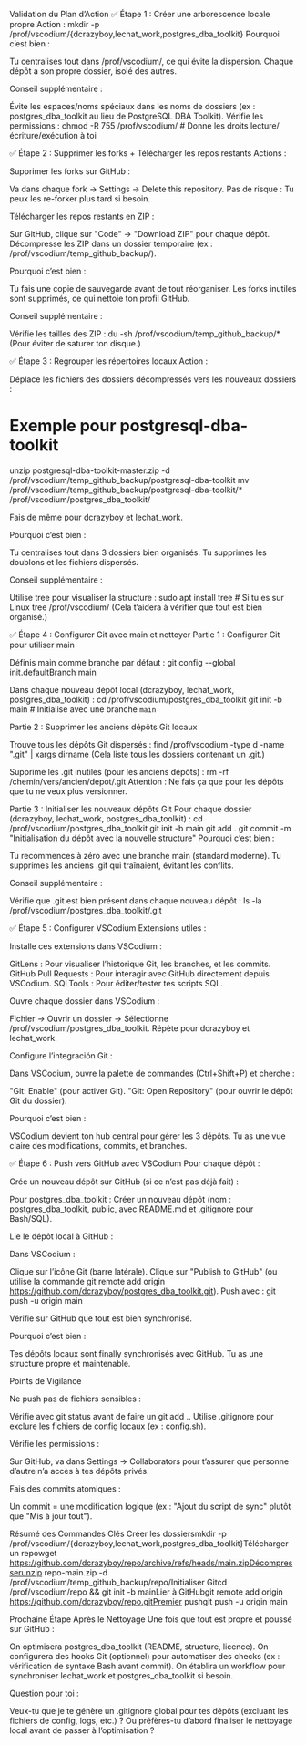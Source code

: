 Validation du Plan d’Action
✅ Étape 1 : Créer une arborescence locale propre
Action :
mkdir -p /prof/vscodium/{dcrazyboy,lechat_work,postgres_dba_toolkit}
Pourquoi c’est bien :

Tu centralises tout dans /prof/vscodium/, ce qui évite la dispersion.
Chaque dépôt a son propre dossier, isolé des autres.

Conseil supplémentaire :

Évite les espaces/noms spéciaux dans les noms de dossiers (ex : postgres_dba_toolkit au lieu de PostgreSQL DBA Toolkit).
Vérifie les permissions :
chmod -R 755 /prof/vscodium/  # Donne les droits lecture/écriture/exécution à toi



✅ Étape 2 : Supprimer les forks + Télécharger les repos restants
Actions :


Supprimer les forks sur GitHub :

Va dans chaque fork → Settings → Delete this repository.
Pas de risque : Tu peux les re-forker plus tard si besoin.



Télécharger les repos restants en ZIP :

Sur GitHub, clique sur "Code" → "Download ZIP" pour chaque dépôt.
Décompresse les ZIP dans un dossier temporaire (ex : /prof/vscodium/temp_github_backup/).



Pourquoi c’est bien :

Tu fais une copie de sauvegarde avant de tout réorganiser.
Les forks inutiles sont supprimés, ce qui nettoie ton profil GitHub.

Conseil supplémentaire :

Vérifie les tailles des ZIP :
du -sh /prof/vscodium/temp_github_backup/*
(Pour éviter de saturer ton disque.)


✅ Étape 3 : Regrouper les répertoires locaux
Action :

Déplace les fichiers des dossiers décompressés vers les nouveaux dossiers :
# Exemple pour postgresql-dba-toolkit
unzip postgresql-dba-toolkit-master.zip -d /prof/vscodium/temp_github_backup/postgresql-dba-toolkit
mv /prof/vscodium/temp_github_backup/postgresql-dba-toolkit/* /prof/vscodium/postgres_dba_toolkit/

Fais de même pour dcrazyboy et lechat_work.

Pourquoi c’est bien :

Tu centralises tout dans 3 dossiers bien organisés.
Tu supprimes les doublons et les fichiers dispersés.

Conseil supplémentaire :

Utilise tree pour visualiser la structure :
sudo apt install tree  # Si tu es sur Linux
tree /prof/vscodium/
(Cela t’aidera à vérifier que tout est bien organisé.)


✅ Étape 4 : Configurer Git avec main et nettoyer
Partie 1 : Configurer Git pour utiliser main

Définis main comme branche par défaut :
git config --global init.defaultBranch main

Dans chaque nouveau dépôt local (dcrazyboy, lechat_work, postgres_dba_toolkit) :
cd /prof/vscodium/postgres_dba_toolkit
git init -b main  # Initialise avec une branche `main`


Partie 2 : Supprimer les anciens dépôts Git locaux


Trouve tous les dépôts Git dispersés :
find /prof/vscodium -type d -name ".git" | xargs dirname
(Cela liste tous les dossiers contenant un .git.)


Supprime les .git inutiles (pour les anciens dépôts) :
rm -rf /chemin/vers/ancien/depot/.git
Attention : Ne fais ça que pour les dépôts que tu ne veux plus versionner.


Partie 3 : Initialiser les nouveaux dépôts Git
Pour chaque dossier (dcrazyboy, lechat_work, postgres_dba_toolkit) :
cd /prof/vscodium/postgres_dba_toolkit
git init -b main
git add .
git commit -m "Initialisation du dépôt avec la nouvelle structure"
Pourquoi c’est bien :

Tu recommences à zéro avec une branche main (standard moderne).
Tu supprimes les anciens .git qui traînaient, évitant les conflits.

Conseil supplémentaire :

Vérifie que .git est bien présent dans chaque nouveau dépôt :
ls -la /prof/vscodium/postgres_dba_toolkit/.git



✅ Étape 5 : Configurer VSCodium
Extensions utiles :


Installe ces extensions dans VSCodium :

GitLens : Pour visualiser l’historique Git, les branches, et les commits.
GitHub Pull Requests : Pour interagir avec GitHub directement depuis VSCodium.
SQLTools : Pour éditer/tester tes scripts SQL.



Ouvre chaque dossier dans VSCodium :

Fichier → Ouvrir un dossier → Sélectionne /prof/vscodium/postgres_dba_toolkit.
Répète pour dcrazyboy et lechat_work.



Configure l’integración Git :

Dans VSCodium, ouvre la palette de commandes (Ctrl+Shift+P) et cherche :

"Git: Enable" (pour activer Git).
"Git: Open Repository" (pour ouvrir le dépôt Git du dossier).





Pourquoi c’est bien :

VSCodium devient ton hub central pour gérer les 3 dépôts.
Tu as une vue claire des modifications, commits, et branches.


✅ Étape 6 : Push vers GitHub avec VSCodium
Pour chaque dépôt :


Crée un nouveau dépôt sur GitHub (si ce n’est pas déjà fait) :

Pour postgres_dba_toolkit : Créer un nouveau dépôt (nom : postgres_dba_toolkit, public, avec README.md et .gitignore pour Bash/SQL).



Lie le dépôt local à GitHub :

Dans VSCodium :

Clique sur l’icône Git (barre latérale).
Clique sur "Publish to GitHub" (ou utilise la commande git remote add origin https://github.com/dcrazyboy/postgres_dba_toolkit.git).
Push avec :
git push -u origin main






Vérifie sur GitHub que tout est bien synchronisé.


Pourquoi c’est bien :

Tes dépôts locaux sont finally synchronisés avec GitHub.
Tu as une structure propre et maintenable.


Points de Vigilance


Ne push pas de fichiers sensibles :

Vérifie avec git status avant de faire un git add ..
Utilise .gitignore pour exclure les fichiers de config locaux (ex : config.sh).



Vérifie les permissions :

Sur GitHub, va dans Settings → Collaborators pour t’assurer que personne d’autre n’a accès à tes dépôts privés.



Fais des commits atomiques :

Un commit = une modification logique (ex : "Ajout du script de sync" plutôt que "Mis à jour tout").




Résumé des Commandes Clés
Créer les dossiersmkdir -p /prof/vscodium/{dcrazyboy,lechat_work,postgres_dba_toolkit}Télécharger un repowget https://github.com/dcrazyboy/repo/archive/refs/heads/main.zipDécompresserunzip repo-main.zip -d /prof/vscodium/temp_github_backup/repo/Initialiser Gitcd /prof/vscodium/repo && git init -b mainLier à GitHubgit remote add origin https://github.com/dcrazyboy/repo.gitPremier pushgit push -u origin main

Prochaine Étape Après le Nettoyage
Une fois que tout est propre et poussé sur GitHub :

On optimisera postgres_dba_toolkit (README, structure, licence).
On configurera des hooks Git (optionnel) pour automatiser des checks (ex : vérification de syntaxe Bash avant commit).
On établira un workflow pour synchroniser lechat_work et postgres_dba_toolkit si besoin.


Question pour toi :

Veux-tu que je te génère un .gitignore global pour tes dépôts (excluant les fichiers de config, logs, etc.) ?
Ou préfères-tu d’abord finaliser le nettoyage local avant de passer à l’optimisation ?